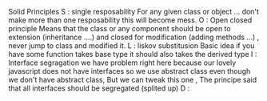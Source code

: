 Solid Principles
S : single resposability 
    For any given class or object ... don't make more than one resposability this will become mess.
O : Open closed principle 
    Means that the class or any component should be open to extension (inheritance ....) and closed for modification (adding methods ...) , never jump to class and modified it.
L : liskov substitusion 
    Basic idea if you have some function takes base type it should also takes the derived type
I : Interface segragation
    we have problem right here because our lovely javascript does not have interfaces
    so we use abstract class even though we don't have abstract class, But we can tweak this one , 
    The principe said that all interfaces should be segregated (splited up)
D : 
